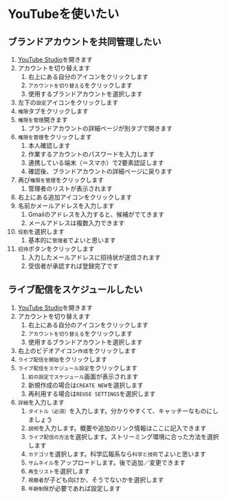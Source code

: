 # YouTubeを使いたい

## ブランドアカウントを共同管理したい

1. [YouTube Studio](https://studio.youtube.com/)を開きます
2. アカウントを切り替えます
   1. 右上にある自分のアイコンをクリックします
   2. ``アカウントを切り替える``をクリックします
   3. 使用するブランドアカウントを選択します
3. 左下の``設定``アイコンをクリックします
4. ``権限``タブをクリックします
5. ``権限を管理``開きます
   1. ブランドアカウントの詳細ページが別タブで開きます
6. ``権限を管理``をクリックします
   1. 本人確認します
   2. 作業するアカウントのパスワードを入力します
   3. 連携している端末（＝スマホ）で2要素認証します
   4. 確認後、ブランドアカウントの詳細ページに戻ります
7. 再び``権限を管理``をクリックします
   1. 管理者のリストが表示されます
8. 右上にある追加アイコンをクリックします
9. 名前かメールアドレスを入力します
   1.  Gmailのアドレスを入力すると、候補がでてきます
   2.  メールアドレスは複数入力できます
10. ``役割``を選択します
    1.  基本的に``管理者``でよいと思います
11. ``招待``ボタンをクリックします
    1.  入力したメールアドレスに招待状が送信されます
    2.  受信者が承認すれば登録完了です


## ライブ配信をスケジュールしたい

1. [YouTube Studio](https://studio.youtube.com/)を開きます
2. アカウントを切り替えます
   1. 右上にある自分のアイコンをクリックします
   2. ``アカウントを切り替える``をクリックします
   3. 使用するブランドアカウントを選択します
3. 右上のビデオアイコン``作成``をクリックします
4. ``ライブ配信を開始``をクリックします
5. ``ライブ配信をスケジュール設定``をクリックします
   1. ``前の設定でスケジュール``画面が表示されます
   2. 新規作成の場合は``CREATE NEW``を選択します
   3. 再利用する場合は``REUSE SETTINGS``を選択します
6. ``詳細``を入力します
   1. ``タイトル（必須）``を入力します。分かりやすくて、キャッチーなものにしましょう
   2. ``説明``を入力します。概要や追加のリンク情報はここに記入できます
   3. ``ライブ配信の方法``を選択します。ストリーミング環境に合った方法を選択します
   4. ``カテゴリ``を選択します。科学広報系なら``科学と技術``でよいと思います
   5. ``サムネイル``をアップロードします。後で追加／変更できます
   6. ``再生リスト``を選択します
   7. ``視聴者``が子ども向けか、そうでないかを選択します
   8. ``年齢制限``が必要であれば設定します

